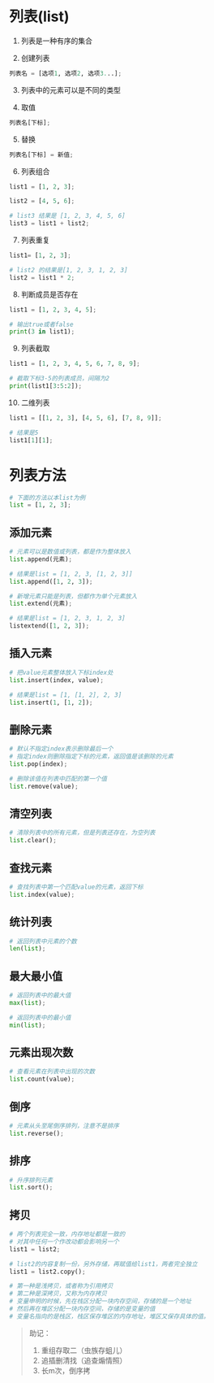 # 列表(list)

1. 列表是一种有序的集合

2. 创建列表
```python
列表名 = [选项1, 选项2, 选项3...];
```

3. 列表中的元素可以是不同的类型

4. 取值
```python
列表名[下标];
```

5. 替换
```python
列表名[下标] = 新值;
```

6. 列表组合
```python
list1 = [1, 2, 3];

list2 = [4, 5, 6];

# list3 结果是 [1, 2, 3, 4, 5, 6]
list3 = list1 + list2;
```

7. 列表重复
```python
list1= [1, 2, 3];

# list2 的结果是[1, 2, 3, 1, 2, 3]
list2 = list1 * 2;
```

8. 判断成员是否存在
```python
list1 = [1, 2, 3, 4, 5];

# 输出true或者false
print(3 in list1);
```

9. 列表截取
```python
list1 = [1, 2, 3, 4, 5, 6, 7, 8, 9];

# 截取下标3-5的列表成员，间隔为2
print(list1[3:5:2]);
```

10. 二维列表
```python
list1 = [[1, 2, 3], [4, 5, 6], [7, 8, 9]];

# 结果是5
list1[1][1];
```

# 列表方法

```python
# 下面的方法以本list为例
list = [1, 2, 3];
```

##  添加元素

```python
# 元素可以是数值或列表，都是作为整体放入
list.append(元素);

# 结果是list = [1, 2, 3, [1, 2, 3]]
list.append([1, 2, 3]);

# 新增元素只能是列表，但都作为单个元素放入
list.extend(元素);

# 结果是list = [1, 2, 3, 1, 2, 3]
listextend([1, 2, 3]);
```

## 插入元素

```python
# 把value元素整体放入下标index处
list.insert(index, value);

# 结果是list = [1, [1, 2], 2, 3]
list.insert(1, [1, 2]);
```

## 删除元素

```python
# 默认不指定index表示删除最后一个
# 指定index则删除指定下标的元素，返回值是该删除的元素
list.pop(index);

# 删除该值在列表中匹配的第一个值
list.remove(value);
```

## 清空列表

```python
# 清除列表中的所有元素，但是列表还存在，为空列表
list.clear();
```

## 查找元素

```python
# 查找列表中第一个匹配value的元素，返回下标
list.index(value);
```

## 统计列表

````python
# 返回列表中元素的个数
len(list);
````

## 最大最小值

```python
# 返回列表中的最大值
max(list);

# 返回列表中的最小值
min(list);
```

## 元素出现次数

```python
# 查看元素在列表中出现的次数
list.count(value);
```

## 倒序

```python
# 元素从头至尾倒序排列，注意不是排序
list.reverse();
```

## 排序

```python
# 升序排列元素
list.sort();
```

## 拷贝
```python
# 两个列表完全一致，内存地址都是一致的
# 对其中任何一个作改动都会影响另一个
list1 = list2;

# list2的内容复制一份，另外存储，再赋值给list1，两者完全独立
list1 = list2.copy();

# 第一种是浅拷贝，或者称为引用拷贝
# 第二种是深拷贝，又称为内存拷贝
# 变量申明的时候，先在栈区分配一块内存空间，存储的是一个地址
# 然后再在堆区分配一块内存空间，存储的是变量的值
# 变量名指向的是栈区，栈区保存堆区的内存地址，堆区又保存具体的值。
```


> 助记：
> 1. 重组存取二（虫族存蛆儿）
> 2. 追插删清找（追查煽情照）
> 3. 长m次，倒序拷
